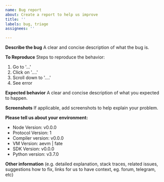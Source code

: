 ```yaml
---
name: Bug report
about: Create a report to help us improve
title: ''
labels: bug, triage
assignees: ''

---
```


**Describe the bug**
A clear and concise description of what the bug is.

**To Reproduce**
Steps to reproduce the behavior:
1. Go to '...'
2. Click on '....'
3. Scroll down to '....'
4. See error

**Expected behavior**
A clear and concise description of what you expected to happen.

**Screenshots**
If applicable, add screenshots to help explain your problem.

**Please tell us about your environment:**
  
  - Node Version: v0.0.0
  - Protocol Version: 1
  - Compiler version: v0.0.0
  - VM Version: aevm | fate
  - SDK Version: v0.0.0
  - Python version: v3.7.0

**Other information** (e.g. detailed explanation, stack traces, related issues, suggestions how to fix, links for us to have context, eg. forum, telegram, etc)
